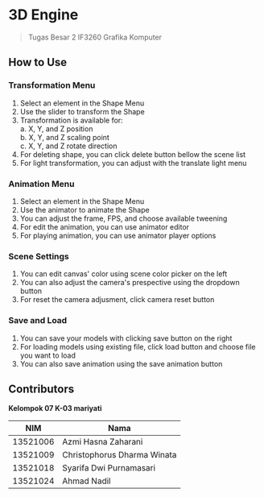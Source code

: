 # 3D Engine

> Tugas Besar 2 IF3260 Grafika Komputer

## How to Use
### Transformation Menu
1. Select an element in the Shape Menu
2. Use the slider to transform the Shape
3. Transformation is available for: <br>
     a. X, Y, and Z position <br>
     b. X, Y, and Z scaling point <br>
     c. X, Y, and Z rotate direction <br>
4. For deleting shape, you can click delete button bellow the scene list
5. For light transformation, you can adjust with the translate light menu

### Animation Menu
1. Select an element in the Shape Menu
2. Use the animator to animate the Shape
3. You can adjust the frame, FPS, and choose available tweening
4. For edit the animation, you can use animator editor
5. For playing animation, you can use animator player options

### Scene Settings
1. You can edit canvas' color using scene color picker on the left
2. You can also adjust the camera's prespective using the dropdown button
3. For reset the camera adjusment, click camera reset button

### Save and Load
1. You can save your models with clicking save button on the right
2. For loading models using existing file, click load button and choose file you want to load
3. You can also save animation using the save animation button

## Contributors

**Kelompok 07 K-03 mariyati**

| NIM      | Nama                        |
| -------- | --------------------------- |
| 13521006 | Azmi Hasna Zaharani         |
| 13521009 | Christophorus Dharma Winata |
| 13521018 | Syarifa Dwi Purnamasari     |
| 13521024 | Ahmad Nadil                 |
